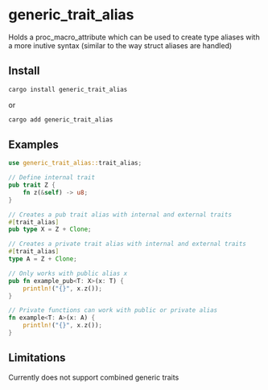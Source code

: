 # generic_trait_alias
Holds a proc_macro_attribute which can be used to create type aliases with a more inutive syntax (similar to the way struct aliases are handled) 

## Install
```bash
cargo install generic_trait_alias
```
or 
```bash
cargo add generic_trait_alias
```

## Examples
```rust
use generic_trait_alias::trait_alias;

// Define internal trait
pub trait Z {
    fn z(&self) -> u8;
}

// Creates a pub trait alias with internal and external traits
#[trait_alias]
pub type X = Z + Clone;

// Creates a private trait alias with internal and external traits
#[trait_alias]
type A = Z + Clone;

// Only works with public alias x
pub fn example_pub<T: X>(x: T) {
    println!("{}", x.z());
}

// Private functions can work with public or private alias
fn example<T: A>(x: A) {
    println!("{}", x.z());
}
```

## Limitations
Currently does not support combined generic traits